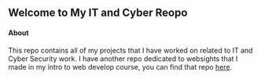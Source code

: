 ## Welcome to My IT and Cyber Reopo
#### About
This repo contains all of my projects that I have worked on related to IT and Cyber Security work.
I have another repo dedicated to websights that I made in my intro to web develop course, you can find that repo [here](https://github.com/Bryon2/Websights).
